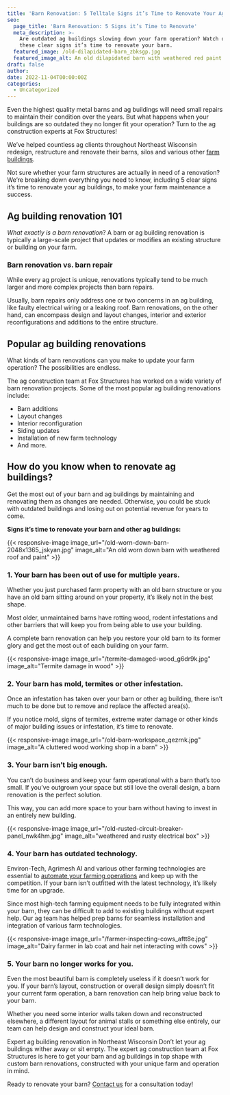 ```yaml
---
title: 'Barn Renovation: 5 Telltale Signs it’s Time to Renovate Your Ag Buildings'
seo:
  page_title: 'Barn Renovation: 5 Signs it’s Time to Renovate'
  meta_description: >-
    Are outdated ag buildings slowing down your farm operation? Watch out for
    these clear signs it’s time to renovate your barn.
  featured_image: /old-dilapidated-barn_zbksgp.jpg
  featured_image_alt: An old dilapidated barn with weathered red paint and warped wood siding
draft: false
author:
date: 2022-11-04T00:00:00Z
categories:
  - Uncategorized
---
```

Even the highest quality metal barns and ag buildings will need small repairs to maintain their condition over the years. But what happens when your buildings are so outdated they no longer fit your operation? Turn to the ag construction experts at Fox Structures!

We’ve helped countless ag clients throughout Northeast Wisconsin redesign, restructure and renovate their barns, silos and various other [farm buildings](/construction-services/agricultural/).

Not sure whether your farm structures are actually in need of a renovation? We’re breaking down everything you need to know, including 5 clear signs it’s time to renovate your ag buildings, to make your farm maintenance a success.

## Ag building renovation 101

*What exactly is a barn renovation*? A barn or ag building renovation is typically a large-scale project that updates or modifies an existing structure or building on your farm.

### Barn renovation vs. barn repair

While every ag project is unique, renovations typically tend to be much larger and more complex projects than barn repairs.

Usually, barn repairs only address one or two concerns in an ag building, like faulty electrical wiring or a leaking roof. Barn renovations, on the other hand, can encompass design and layout changes, interior and exterior reconfigurations and additions to the entire structure.

## Popular ag building renovations

What kinds of barn renovations can you make to update your farm operation? The possibilities are endless.

The ag construction team at Fox Structures has worked on a wide variety of barn renovation projects. Some of the most popular ag building renovations include:

* Barn additions
* Layout changes
* Interior reconfiguration
* Siding updates
* Installation of new farm technology
* And more.

## How do you know when to renovate ag buildings?

Get the most out of your barn and ag buildings by maintaining and renovating them as changes are needed. Otherwise, you could be stuck with outdated buildings and losing out on potential revenue for years to come.

**Signs it’s time to renovate your barn and other ag buildings:**

{{< responsive-image image_url="/old-worn-down-barn-2048x1365_jskyan.jpg" image_alt="An old worn down barn with weathered roof and paint" >}}

### 1\. Your barn has been out of use for multiple years.

Whether you just purchased farm property with an old barn structure or you have an old barn sitting around on your property, it’s likely not in the best shape.

Most older, unmaintained barns have rotting wood, rodent infestations and other barriers that will keep you from being able to use your building.

A complete barn renovation can help you restore your old barn to its former glory and get the most out of each building on your farm.

{{< responsive-image image_url="/termite-damaged-wood_g6dr9k.jpg" image_alt="Termite damage in wood" >}}

### 2\. Your barn has mold, termites or other infestation.

Once an infestation has taken over your barn or other ag building, there isn’t much to be done but to remove and replace the affected area(s).

If you notice mold, signs of termites, extreme water damage or other kinds of major building issues or infestation, it’s time to renovate.

{{< responsive-image image_url="/old-barn-workspace_qezrnk.jpg" image_alt="A cluttered wood working shop in a barn" >}}

### 3\. Your barn isn’t big enough.

You can’t do business and keep your farm operational with a barn that’s too small. If you’ve outgrown your space but still love the overall design, a barn renovation is the perfect solution.

This way, you can add more space to your barn without having to invest in an entirely new building.

{{< responsive-image image_url="/old-rusted-circuit-breaker-panel_nwk4hm.jpg" image_alt="weathered and rusty electrical box" >}}

### 4\. Your barn has outdated technology.

Environ-Tech, Agrimesh AI and various other farming technologies are essential to [automate your farming operations](/resources/farming-technology-automating-agricultural-buildings/) and keep up with the competition. If your barn isn’t outfitted with the latest technology, it’s likely time for an upgrade.

Since most high-tech farming equipment needs to be fully integrated within your barn, they can be difficult to add to existing buildings without expert help. Our ag team has helped prep barns for seamless installation and integration of various farm technologies.

{{< responsive-image image_url="/farmer-inspecting-cows_aftt8e.jpg" image_alt="Dairy farmer in lab coat and hair net interacting with cows" >}}

### 5\. Your barn no longer works for you.

Even the most beautiful barn is completely useless if it doesn’t work for you. If your barn’s layout, construction or overall design simply doesn’t fit your current farm operation, a barn renovation can help bring value back to your barn.

Whether you need some interior walls taken down and reconstructed elsewhere, a different layout for animal stalls or something else entirely, our team can help design and construct your ideal barn.

Expert ag building renovation in Northeast Wisconsin Don’t let your ag buildings wither away or sit empty. The expert ag construction team at Fox Structures is here to get your barn and ag buildings in top shape with custom barn renovations, constructed with your unique farm and operation in mind.

Ready to renovate your barn? [Contact us](/contact/) for a consultation today!